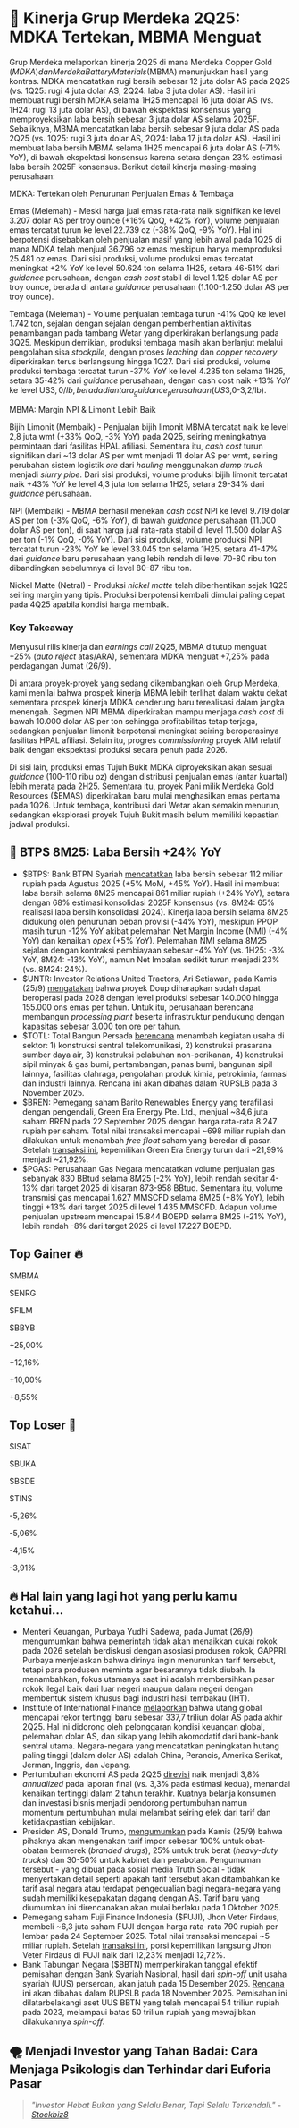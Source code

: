 # 👥 Kinerja Grup Merdeka 2Q25: MDKA Tertekan, MBMA Menguat

Grup Merdeka melaporkan kinerja 2Q25 di mana Merdeka Copper Gold ($MDKA) dan Merdeka Battery Materials ($MBMA) menunjukkan hasil yang kontras. MDKA mencatatkan rugi bersih sebesar 12 juta dolar AS pada 2Q25 (vs. 1Q25: rugi 4 juta dolar AS, 2Q24: laba 3 juta dolar AS). Hasil ini membuat rugi bersih MDKA selama 1H25 mencapai 16 juta dolar AS (vs. 1H24: rugi 13 juta dolar AS), di bawah ekspektasi konsensus yang memproyeksikan laba bersih sebesar 3 juta dolar AS selama 2025F. Sebaliknya, MBMA mencatatkan laba bersih sebesar 9 juta dolar AS pada 2Q25 (vs. 1Q25: rugi 3 juta dolar AS, 2Q24: laba 17 juta dolar AS). Hasil ini membuat laba bersih MBMA selama 1H25 mencapai 6 juta dolar AS (-71% YoY), di bawah ekspektasi konsensus karena setara dengan 23% estimasi laba bersih 2025F konsensus. Berikut detail kinerja masing-masing perusahaan:

MDKA: Tertekan oleh Penurunan Penjualan Emas & Tembaga

Emas (Melemah) - Meski harga jual emas rata-rata naik signifikan ke level 3.207 dolar AS per troy ounce (+16% QoQ, +42% YoY), volume penjualan emas tercatat turun ke level 22.739 oz (-38% QoQ, -9% YoY). Hal ini berpotensi disebabkan oleh penjualan masif yang lebih awal pada 1Q25 di mana MDKA telah menjual 36.796 oz emas meskipun hanya memproduksi 25.481 oz emas. Dari sisi produksi, volume produksi emas tercatat meningkat +2% YoY ke level 50.624 ton selama 1H25, setara 46-51% dari _guidance_ perusahaan, dengan _cash cost_ stabil di level 1.125 dolar AS per troy ounce, berada di antara _guidance_ perusahaan (1.100-1.250 dolar AS per troy ounce).

Tembaga (Melemah) - Volume penjualan tembaga turun -41% QoQ ke level 1.742 ton, sejalan dengan sejalan dengan pemberhentian aktivitas penambangan pada tambang Wetar yang diperkirakan berlangsung pada 3Q25. Meskipun demikian, produksi tembaga masih akan berlanjut melalui pengolahan sisa _stockpile_, dengan proses _leaching_ dan _copper recovery_ diperkirakan terus berlangsung hingga 1Q27. Dari sisi produksi, volume produksi tembaga tercatat turun -37% YoY ke level 4.235 ton selama 1H25, setara 35-42% dari _guidance_ perusahaan, dengan cash cost naik +13% YoY ke level US$3,0/lb, berada di antara _guidance_ perusahaan (US$3,0-3,2/lb).

MBMA: Margin NPI & Limonit Lebih Baik

Bijih Limonit (Membaik) - Penjualan bijih limonit MBMA tercatat naik ke level 2,8 juta wmt (+33% QoQ, -3% YoY) pada 2Q25, seiring meningkatnya permintaan dari fasilitas HPAL afiliasi. Sementara itu, _cash cost_ turun signifikan dari ~13 dolar AS per wmt menjadi 11 dolar AS per wmt, seiring perubahan sistem logistik _ore_ dari _hauling_ menggunakan _dump truck_ menjadi _slurry pipe_. Dari sisi produksi, volume produksi bijih limonit tercatat naik +43% YoY ke level 4,3 juta ton selama 1H25, setara 29-34% dari _guidance_ perusahaan.

NPI (Membaik) - MBMA berhasil menekan _cash cost_ NPI ke level 9.719 dolar AS per ton (-3% QoQ, -6% YoY), di bawah _guidance_ perusahaan (11.000 dolar AS per ton), di saat harga jual rata-rata stabil di level 11.500 dolar AS per ton (-1% QoQ, -0% YoY). Dari sisi produksi, volume produksi NPI tercatat turun -23% YoY ke level 33.045 ton selama 1H25, setara 41-47% dari _guidance_ baru perusahaan yang lebih rendah di level 70-80 ribu ton dibandingkan sebelumnya di level 80-87 ribu ton.

Nickel Matte (Netral) - Produksi _nickel matte_ telah diberhentikan sejak 1Q25 seiring margin yang tipis. Produksi berpotensi kembali dimulai paling cepat pada 4Q25 apabila kondisi harga membaik.

### Key Takeaway

Menyusul rilis kinerja dan _earnings call_ 2Q25, MBMA ditutup menguat +25% (_auto reject_ atas/ARA), sementara MDKA menguat +7,25% pada perdagangan Jumat (26/9).

Di antara proyek-proyek yang sedang dikembangkan oleh Grup Merdeka, kami menilai bahwa prospek kinerja MBMA lebih terlihat dalam waktu dekat sementara prospek kinerja MDKA cenderung baru terealisasi dalam jangka menengah. Segmen NPI MBMA diperkirakan mampu menjaga _cash cost_ di bawah 10.000 dolar AS per ton sehingga profitabilitas tetap terjaga, sedangkan penjualan limonit berpotensi meningkat seiring beroperasinya fasilitas HPAL afiliasi. Selain itu, progres _commissioning_ proyek AIM relatif baik dengan ekspektasi produksi secara penuh pada 2026.

Di sisi lain, produksi emas Tujuh Bukit MDKA diproyeksikan akan sesuai _guidance_ (100-110 ribu oz) dengan distribusi penjualan emas (antar kuartal) lebih merata pada 2H25. Sementara itu, proyek Pani milik Merdeka Gold Resources ($EMAS) diperkirakan baru mulai menghasilkan emas pertama pada 1Q26. Untuk tembaga, kontribusi dari Wetar akan semakin menurun, sedangkan eksplorasi proyek Tujuh Bukit masih belum memiliki kepastian jadwal produksi.

## 💸 BTPS 8M25: Laba Bersih +24% YoY

- $BTPS: Bank BTPN Syariah [mencatatkan](https://www.btpnsyariah.com/financial-report) laba bersih sebesar 112 miliar rupiah pada Agustus 2025 (+5% MoM, +45% YoY). Hasil ini membuat laba bersih selama 8M25 mencapai 861 miliar rupiah (+24% YoY), setara dengan 68% estimasi konsolidasi 2025F konsensus (vs. 8M24: 65% realisasi laba bersih konsolidasi 2024). Kinerja laba bersih selama 8M25 didukung oleh penurunan beban provisi (-44% YoY), meskipun PPOP masih turun -12% YoY akibat pelemahan Net Margin Income (NMI) (-4% YoY) dan kenaikan _opex_ (+5% YoY). Pelemahan NMI selama 8M25 sejalan dengan kontraksi pembiayaan sebesar -4% YoY (vs. 1H25: -3% YoY, 8M24: -13% YoY), namun Net Imbalan sedikit turun menjadi 23% (vs. 8M24: 24%).
- $UNTR: Investor Relations United Tractors, Ari Setiawan, pada Kamis (25/9) [mengatakan](https://katadata.co.id/finansial/bursa/68d53d8b3fdc8/united-tractors-untr-ungkap-kabar-tambang-emas-terbuka-intip-rencananya) bahwa proyek Doup diharapkan sudah dapat beroperasi pada 2028 dengan level produksi sebesar 140.000 hingga 155.000 ons emas per tahun. Untuk itu, perusahaan berencana membangun _processing plant_ beserta infrastruktur pendukung dengan kapasitas sebesar 3.000 ton ore per tahun.
- $TOTL: Total Bangun Persada [berencana](https://www.idx.co.id/StaticData/NewsAndAnnouncement/ANNOUNCEMENTSTOCK/From_EREP/202509/1ae720b255_366b78f6de.pdf) menambah kegiatan usaha di sektor: 1) konstruksi sentral telekomunikasi, 2) konstruksi prasarana sumber daya air, 3) konstruksi pelabuhan non-perikanan, 4) konstruksi sipil minyak & gas bumi, pertambangan, panas bumi, bangunan sipil lainnya, fasilitas olahraga, pengolahan produk kimia, petrokimia, farmasi dan industri lainnya. Rencana ini akan dibahas dalam RUPSLB pada 3 November 2025.
- $BREN: Pemegang saham Barito Renewables Energy yang terafiliasi dengan pengendali, Green Era Energy Pte. Ltd., menjual ~84,6 juta saham BREN pada 22 September 2025 dengan harga rata-rata 8.247 rupiah per saham. Total nilai transaksi mencapai ~698 miliar rupiah dan dilakukan untuk menambah _free float_ saham yang beredar di pasar. Setelah [transaksi ini](https://www.idx.co.id/StaticData/NewsAndAnnouncement/ANNOUNCEMENTSTOCK/From_EREP/202509/2c93686c51_bed8efa240.pdf), kepemilikan Green Era Energy turun dari ~21,99% menjadi ~21,92%.
- $PGAS: Perusahaan Gas Negara mencatatkan volume penjualan gas sebanyak 830 BBtud selama 8M25 (-2% YoY), lebih rendah sekitar 4-13% dari target 2025 di kisaran 873-958 BBtud. Sementara itu, volume transmisi gas mencapai 1.627 MMSCFD selama 8M25 (+8% YoY), lebih tinggi +13% dari target 2025 di level 1.435 MMSCFD. Adapun volume penjualan upstream mencapai 15.844 BOEPD selama 8M25 (-21% YoY), lebih rendah -8% dari target 2025 di level 17.227 BOEPD.

## Top Gainer 🔥

$MBMA

$ENRG

$FILM

$BBYB

+25,00%

+12,16%

+10,00%

+8,55%

## Top Loser 🤕

$ISAT

$BUKA

$BSDE

$TINS

\-5,26%

\-5,06%

\-4,15%

\-3,91%

## 🔥 Hal lain yang lagi hot yang perlu kamu ketahui...

- Menteri Keuangan, Purbaya Yudhi Sadewa, pada Jumat (26/9) [mengumumkan](https://www.cnbcindonesia.com/news/20250926144104-4-670506/breaking-purbaya-cukai-rokok-2026-tidak-naik) bahwa pemerintah tidak akan menaikkan cukai rokok pada 2026 setelah berdiskusi dengan asosiasi produsen rokok, GAPPRI. Purbaya menjelaskan bahwa dirinya ingin menurunkan tarif tersebut, tetapi para produsen meminta agar besarannya tidak diubah. Ia menambahkan, fokus utamanya saat ini adalah membersihkan pasar rokok ilegal baik dari luar negeri maupun dalam negeri dengan membentuk sistem khusus bagi industri hasil tembakau (IHT).
- Institute of International Finance [melaporkan](https://www.reuters.com/world/china/global-debt-hits-record-nearly-338-trillion-says-iif-2025-09-25/) bahwa utang global mencapai rekor tertinggi baru sebesar 337,7 triliun dolar AS pada akhir 2Q25. Hal ini didorong oleh pelonggaran kondisi keuangan global, pelemahan dolar AS, dan sikap yang lebih akomodatif dari bank-bank sentral utama. Negara-negara yang mencatatkan peningkatan hutang paling tinggi (dalam dolar AS) adalah China, Perancis, Amerika Serikat, Jerman, Inggris, dan Jepang.
- Pertumbuhan ekonomi AS pada 2Q25 [direvisi](https://www.reuters.com/business/us-second-quarter-gdp-growth-revised-sharply-higher-2025-09-25/) naik menjadi 3,8% _annualized_ pada laporan final (vs. 3,3% pada estimasi kedua), menandai kenaikan tertinggi dalam 2 tahun terakhir. Kuatnya belanja konsumen dan investasi bisnis menjadi pendorong pertumbuhan namun momentum pertumbuhan mulai melambat seiring efek dari tarif dan ketidakpastian kebijakan.
- Presiden AS, Donald Trump, [mengumumkan](https://www.reuters.com/business/trump-says-us-will-impose-25-tariff-heavy-trucks-imports-october-1-2025-09-25/) pada Kamis (25/9) bahwa pihaknya akan mengenakan tarif impor sebesar 100% untuk obat-obatan bermerek (_branded drugs_), 25% untuk truk berat (_heavy-duty trucks_) dan 30-50% untuk kabinet dan perabotan. Pengumuman tersebut - yang dibuat pada sosial media Truth Social - tidak menyertakan detail seperti apakah tarif tersebut akan ditambahkan ke tarif asal negara atau terdapat pengecualian bagi negara-negara yang sudah memiliki kesepakatan dagang dengan AS. Tarif baru yang diumumkan ini direncanakan akan mulai berlaku pada 1 Oktober 2025.
- Pemegang saham Fuji Finance Indonesia ($FUJI), Jhon Veter Firdaus, membeli ~6,3 juta saham FUJI dengan harga rata-rata 790 rupiah per lembar pada 24 September 2025. Total nilai transaksi mencapai ~5 miliar rupiah. Setelah [transaksi ini](https://www.idx.co.id/StaticData/NewsAndAnnouncement/ANNOUNCEMENTSTOCK/From_EREP/202509/8580bd8bf6_32be97410c.pdf), porsi kepemilikan langsung Jhon Veter Firdaus di FUJI naik dari 12,23% menjadi 12,72%.
- Bank Tabungan Negara ($BBTN) memperkirakan tanggal efektif pemisahan dengan Bank Syariah Nasional, hasil dari _spin-off_ unit usaha syariah (UUS) perseroan, akan jatuh pada 15 Desember 2025. [Rencana](https://www.idx.co.id/StaticData/NewsAndAnnouncement/ANNOUNCEMENTSTOCK/From_EREP/202509/4a44429af3_87a11a00a7.pdf) ini akan dibahas dalam RUPSLB pada 18 November 2025. Pemisahan ini dilatarbelakangi aset UUS BBTN yang telah mencapai 54 triliun rupiah pada 2023, melampaui batas 50 triliun rupiah yang mewajibkan dilakukannya _spin-off_.

## 🌪️ Menjadi Investor yang Tahan Badai: Cara Menjaga Psikologis dan Terhindar dari Euforia Pasar

> _"Investor Hebat Bukan yang Selalu Benar, Tapi Selalu Terkendali." -_ [_Stockbiz8_](https://stockbit.com/Stockbiz8)
